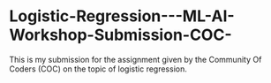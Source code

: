 # Logistic-Regression---ML-AI-Workshop-Submission-COC-
This is my submission for the assignment given by the Community Of Coders (COC) on the topic of logistic regression.
